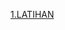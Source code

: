 
[1.LATIHAN](https://github.com/Afifa9/tekn-cloud-computing/blob/1b4d119d1e89c80eee70b7f63f298bb871ae448b/minggu-10/Latihan.md)
